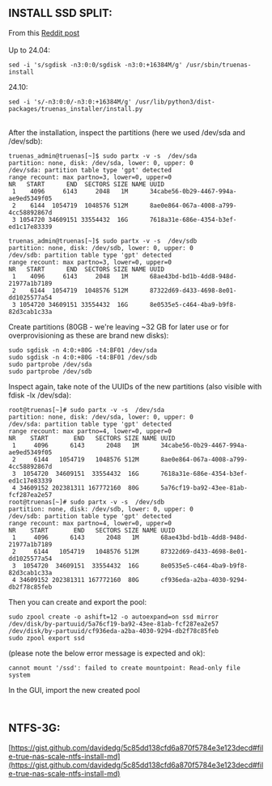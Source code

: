 INSTALL SSD SPLIT:
------------------

From this [Reddit post](https://www.reddit.com/r/truenas/comments/lgf75w/scalehowto_split_ssd_during_installation/)
\
\
Up to 24.04:

    sed -i 's/sgdisk -n3:0:0/sgdisk -n3:0:+16384M/g' /usr/sbin/truenas-install

24.10:

    sed -i 's/-n3:0:0/-n3:0:+16384M/g' /usr/lib/python3/dist-packages/truenas_installer/install.py

\
After the installation, inspect the partitions (here we used /dev/sda and /dev/sdb):

    truenas_admin@truenas[~]$ sudo partx -v -s  /dev/sda
    partition: none, disk: /dev/sda, lower: 0, upper: 0
    /dev/sda: partition table type 'gpt' detected
    range recount: max partno=3, lower=0, upper=0
    NR   START      END  SECTORS SIZE NAME UUID
     1    4096     6143     2048   1M      34cabe56-0b29-4467-994a-ae9ed5349f05
     2    6144  1054719  1048576 512M      8ae0e864-067a-4008-a799-4cc58892867d
     3 1054720 34609151 33554432  16G      7618a31e-686e-4354-b3ef-ed1c17e83339
    
    truenas_admin@truenas[~]$ sudo partx -v -s  /dev/sdb
    partition: none, disk: /dev/sdb, lower: 0, upper: 0
    /dev/sdb: partition table type 'gpt' detected
    range recount: max partno=3, lower=0, upper=0
    NR   START      END  SECTORS SIZE NAME UUID
     1    4096     6143     2048   1M      68ae43bd-bd1b-4dd8-948d-21977a1b7189
     2    6144  1054719  1048576 512M      87322d69-d433-4698-8e01-dd1025577a54
     3 1054720 34609151 33554432  16G      8e0535e5-c464-4ba9-b9f8-82d3cab1c33a



Create partitions (80GB - we're leaving ~32 GB for later use or for overprovisioning as these are brand new disks):

    sudo sgdisk -n 4:0:+80G -t4:BF01 /dev/sda
    sudo sgdisk -n 4:0:+80G -t4:BF01 /dev/sdb
    sudo partprobe /dev/sda
    sudo partprobe /dev/sdb

Inspect again, take note of the UUIDs of the new partitions (also visible with fdisk -lx /dev/sda):

    root@truenas[~]# sudo partx -v -s  /dev/sda
    partition: none, disk: /dev/sda, lower: 0, upper: 0
    /dev/sda: partition table type 'gpt' detected
    range recount: max partno=4, lower=0, upper=0
    NR    START       END   SECTORS SIZE NAME UUID
     1     4096      6143      2048   1M      34cabe56-0b29-4467-994a-ae9ed5349f05
     2     6144   1054719   1048576 512M      8ae0e864-067a-4008-a799-4cc58892867d
     3  1054720  34609151  33554432  16G      7618a31e-686e-4354-b3ef-ed1c17e83339
     4 34609152 202381311 167772160  80G      5a76cf19-ba92-43ee-81ab-fcf287ea2e57
    root@truenas[~]# sudo partx -v -s  /dev/sdb
    partition: none, disk: /dev/sdb, lower: 0, upper: 0
    /dev/sdb: partition table type 'gpt' detected
    range recount: max partno=4, lower=0, upper=0
    NR    START       END   SECTORS SIZE NAME UUID
     1     4096      6143      2048   1M      68ae43bd-bd1b-4dd8-948d-21977a1b7189
     2     6144   1054719   1048576 512M      87322d69-d433-4698-8e01-dd1025577a54
     3  1054720  34609151  33554432  16G      8e0535e5-c464-4ba9-b9f8-82d3cab1c33a
     4 34609152 202381311 167772160  80G      cf936eda-a2ba-4030-9294-db2f78c85feb

    
Then you can create and export the pool:

    sudo zpool create -o ashift=12 -o autoexpand=on ssd mirror /dev/disk/by-partuuid/5a76cf19-ba92-43ee-81ab-fcf287ea2e57 /dev/disk/by-partuuid/cf936eda-a2ba-4030-9294-db2f78c85feb
    sudo zpool export ssd

(please note the below error message is expected and ok):

    cannot mount '/ssd': failed to create mountpoint: Read-only file system


In the GUI, import the new created pool

\
NTFS-3G:
--------

[https://gist.github.com/davidedg/5c85dd138cfd6a870f5784e3e123decd#file-true-nas-scale-ntfs-install-md](https://gist.github.com/davidedg/5c85dd138cfd6a870f5784e3e123decd#file-true-nas-scale-ntfs-install-md)


